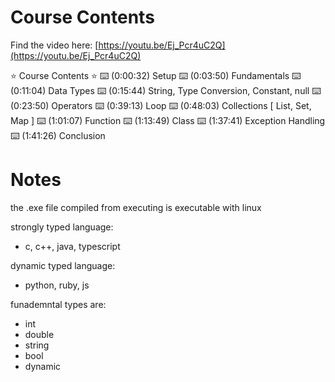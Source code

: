 # Course Contents

Find the video here: [https://youtu.be/Ej_Pcr4uC2Q](https://youtu.be/Ej_Pcr4uC2Q)

⭐️ Course Contents ⭐️
⌨️ (0:00:32) Setup
⌨️ (0:03:50) Fundamentals
⌨️ (0:11:04) Data Types
⌨️ (0:15:44) String, Type Conversion, Constant, null
⌨️ (0:23:50) Operators
⌨️ (0:39:13) Loop
⌨️ (0:48:03) Collections [ List, Set, Map ]
⌨️ (1:01:07) Function
⌨️ (1:13:49) Class
⌨️ (1:37:41) Exception Handling
⌨️ (1:41:26) Conclusion

# Notes

the .exe file compiled from executing is executable with linux

strongly typed language:
- c, c++, java, typescript

dynamic typed language:
- python, ruby, js

funademntal types are:
- int
- double
- string
- bool
- dynamic

